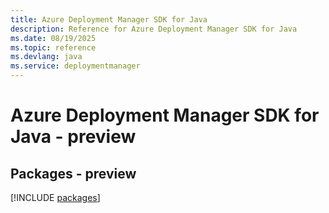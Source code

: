 ```yaml
---
title: Azure Deployment Manager SDK for Java
description: Reference for Azure Deployment Manager SDK for Java
ms.date: 08/19/2025
ms.topic: reference
ms.devlang: java
ms.service: deploymentmanager
---
```

# Azure Deployment Manager SDK for Java - preview
## Packages - preview
[!INCLUDE [packages](deployment-manager-index.md)]